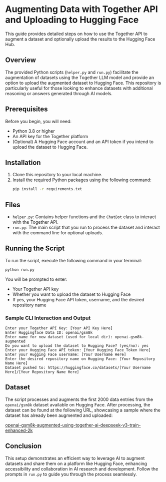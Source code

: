 # Augmenting Data with Together API and Uploading to Hugging Face

This guide provides detailed steps on how to use the Together API to augment a dataset and optionally upload the results to the Hugging Face Hub.

## Overview

The provided Python scripts (`helper.py` and `run.py`) facilitate the augmentation of datasets using the Together LLM model and provide an option to upload the augmented dataset to Hugging Face. This repository is particularly useful for those looking to enhance datasets with additional reasoning or answers generated through AI models.

## Prerequisites

Before you begin, you will need:
- Python 3.8 or higher
- An API key for the Together platform
- (Optional) A Hugging Face account and an API token if you intend to upload the dataset to Hugging Face.

## Installation

1. Clone this repository to your local machine.
2. Install the required Python packages using the following command:
   ```bash
   pip install -r requirements.txt
   ```

## Files

- `helper.py`: Contains helper functions and the `ChatBot` class to interact with the Together API.
- `run.py`: The main script that you run to process the dataset and interact with the command line for optional uploads.

## Running the Script

To run the script, execute the following command in your terminal:

```bash
python run.py
```

You will be prompted to enter:
- Your Together API key
- Whether you want to upload the dataset to Hugging Face
- If yes, your Hugging Face API token, username, and the desired repository name

### Sample CLI Interaction and Output

```plaintext
Enter your Together API Key: [Your API Key Here]
Enter Huggingface Data ID: openai/gsm8k
Enter name for new dataset (used for local dir): openai-gsm8k-augmented
Do you want to upload the dataset to Hugging Face? (yes/no): yes
Enter your Hugging Face API token: [Your Hugging Face Token Here]
Enter your Hugging Face username: [Your Username Here]
Enter the desired repository name on Hugging Face: [Your Repository Name Here]
Dataset pushed to: https://huggingface.co/datasets/[Your Username Here]/[Your Repository Name Here]
```

## Dataset

The script processes and augments the first 2000 data entries from the `openai/gsm8k` dataset available on Hugging Face. After processing, the dataset can be found at the following URL, showcasing a sample where the dataset has already been augmented and uploaded:

[openai-gsm8k-augmented-using-together-ai-deepseek-v3-train-enhanced-2k](https://huggingface.co/datasets/eagle0504/openai-gsm8k-augmented-using-together-ai-deepseek-v3-train-enhanced-2k)

## Conclusion

This setup demonstrates an efficient way to leverage AI to augment datasets and share them on a platform like Hugging Face, enhancing accessibility and collaboration in AI research and development. Follow the prompts in `run.py` to guide you through the process seamlessly.
